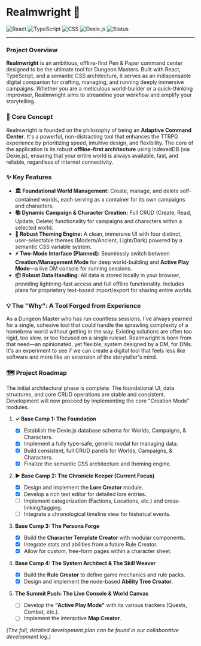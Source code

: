 # Realmwright 🚀

![React](https://img.shields.io/badge/React-61DAFB?style=for-the-badge&logo=react&logoColor=black)
![TypeScript](https://img.shields.io/badge/TypeScript-3178C6?style=for-the-badge&logo=typescript&logoColor=white)
![CSS](https://img.shields.io/badge/CSS-239120?&style=for-the-badge&logo=css3&logoColor=white)
![Dexie.js](https://img.shields.io/badge/Dexie.js-FFDF00?style=for-the-badge&logo=dexie-dot-js&logoColor=black)
![Status](https://img.shields.io/badge/Status-Foundation%20Complete-brightgreen)

---

### Project Overview

**Realmwright** is an ambitious, offline-first Pen & Paper command center designed to be the ultimate tool for Dungeon Masters. Built with React, TypeScript, and a semantic CSS architecture, it serves as an indispensable digital companion for crafting, managing, and running deeply immersive campaigns. Whether you are a meticulous world-builder or a quick-thinking improviser, Realmwright aims to streamline your workflow and amplify your storytelling.

### 🎯 Core Concept

Realmwright is founded on the philosophy of being an **Adaptive Command Center**. It's a powerful, non-distracting tool that enhances the TTRPG experience by prioritizing speed, intuitive design, and flexibility. The core of the application is its robust **offline-first architecture** using IndexedDB (via Dexie.js), ensuring that your entire world is always available, fast, and reliable, regardless of internet connectivity.

### ✨ Key Features

-   **🏛️ Foundational World Management:** Create, manage, and delete self-contained worlds, each serving as a container for its own campaigns and characters.
-   **📚 Dynamic Campaign & Character Creation:** Full CRUD (Create, Read, Update, Delete) functionality for campaigns and characters within a selected world.
-   **🎨 Robust Theming Engine:** A clean, immersive UI with four distinct, user-selectable themes (Modern/Ancient, Light/Dark) powered by a semantic CSS variable system.
-   **⚡ Two-Mode Interface (Planned):** Seamlessly switch between **Creation/Management Mode** for deep world-building and **Active Play Mode**—a live DM console for running sessions.
-   **📦 Robust Data Handling:** All data is stored locally in your browser, providing lightning-fast access and full offline functionality. Includes plans for proprietary text-based import/export for sharing entire worlds.

### 💡 The "Why": A Tool Forged from Experience

As a Dungeon Master who has run countless sessions, I've always yearned for a single, cohesive tool that could handle the sprawling complexity of a homebrew world without getting in the way. Existing solutions are often too rigid, too slow, or too focused on a single ruleset. Realmwright is born from that need—an opinionated, yet flexible, system designed by a DM, for DMs. It's an experiment to see if we can create a digital tool that feels less like software and more like an extension of the storyteller's mind.

### 🗺️ Project Roadmap

The initial architectural phase is complete. The foundational UI, data structures, and core CRUD operations are stable and consistent. Development will now proceed by implementing the core "Creation Mode" modules.

1.  **✓ Base Camp 1: The Foundation**

    -   [x] Establish the Dexie.js database schema for Worlds, Campaigns, & Characters.
    -   [x] Implement a fully type-safe, generic modal for managing data.
    -   [x] Build consistent, full CRUD panels for Worlds, Campaigns, & Characters.
    -   [x] Finalize the semantic CSS architecture and theming engine.

2.  **► Base Camp 2: The Chronicle Keeper (Current Focus)**

    -   [x] Design and implement the **Lore Creator** module.
    -   [x] Develop a rich text editor for detailed lore entries.
    -   [ ] Implement categorization (Factions, Locations, etc.) and cross-linking/tagging.
    -   [ ] Integrate a chronological timeline view for historical events.

3.  **Base Camp 3: The Persona Forge**

    -   [x] Build the **Character Template Creator** with modular components.
    -   [x] Integrate stats and abilities from a future Rule Creator.
    -   [x] Allow for custom, free-form pages within a character sheet.

4.  **Base Camp 4: The System Architect & The Skill Weaver**

    -   [x] Build the **Rule Creator** to define game mechanics and rule packs.
    -   [x] Design and implement the node-based **Ability Tree Creator**.

5.  **The Summit Push: The Live Console & World Canvas**
    -   [ ] Develop the **"Active Play Mode"** with its various trackers (Quests, Combat, etc.).
    -   [ ] Implement the interactive **Map Creator**.

_(The full, detailed development plan can be found in our collaborative development log.)_
